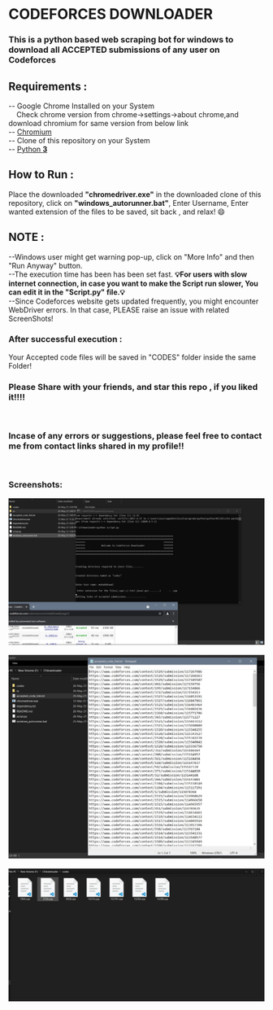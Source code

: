 # **CODEFORCES DOWNLOADER**

### This is a python based web scraping bot for windows to download all ACCEPTED submissions of any user on Codeforces

## **Requirements :**
-- Google Chrome Installed on your System<br/>
&nbsp; &nbsp; Check chrome version from chrome->settings->about chrome,and download chromium for same version from below link<br/>
-- <a href = "https://chromedriver.chromium.org/downloads">Chromium</a><br/>
-- Clone of this repository on your System<br/>
-- <a href = "https://phoenixnap.com/kb/how-to-install-python-3-windows">Python **3**</a><br/>

## **How to Run :**

Place the downloaded **"chromedriver.exe"** in the downloaded clone of this repository, click on **"windows_autorunner.bat"**, Enter Username, Enter wanted extension of the files to be saved, sit back , and relax! 😄<br/>

## **NOTE :**
--Windows user might get warning pop-up, click on "More Info" and then "Run Anyway" button. <br/>
--The execution time has been has been set fast. **💡For users with slow internet connection, in case you want to make the Script run slower, You can edit it in the "Script.py" file.💡**<br/>
--Since Codeforces website gets updated frequently, you might encounter WebDriver errors. In that case, PLEASE raise an issue with related ScreenShots!

### **After successful execution :**
Your Accepted code files will be saved in "CODES" folder inside the same Folder!
<br/>

### **Please Share with your friends, and star this repo , if you liked it!!!!**
<br/>

### **Incase of any errors or suggestions, please feel free to contact me from contact links shared in my profile!!**
<br/>

### **Screenshots:**
<img src = "ss/1.jpg"><br/><br/>
<img src = "ss/2.jpg"><br/><br/>
<img src = "ss/3.jpg"><br/><br/>





